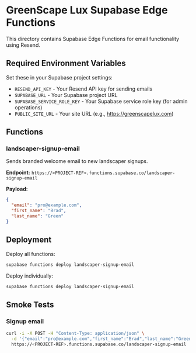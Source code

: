# GreenScape Lux Supabase Edge Functions

This directory contains Supabase Edge Functions for email functionality using Resend.

## Required Environment Variables

Set these in your Supabase project settings:

- `RESEND_API_KEY` - Your Resend API key for sending emails
- `SUPABASE_URL` - Your Supabase project URL
- `SUPABASE_SERVICE_ROLE_KEY` - Your Supabase service role key (for admin operations)
- `PUBLIC_SITE_URL` - Your site URL (e.g., https://greenscapelux.com)

## Functions

### landscaper-signup-email
Sends branded welcome email to new landscaper signups.

**Endpoint:** `https://<PROJECT-REF>.functions.supabase.co/landscaper-signup-email`

**Payload:**
```json
{
  "email": "pro@example.com",
  "first_name": "Brad", 
  "last_name": "Green"
}
```

## Deployment

Deploy all functions:
```bash
supabase functions deploy landscaper-signup-email
```

Deploy individually:
```bash
supabase functions deploy landscaper-signup-email
```

## Smoke Tests

### Signup email
```bash
curl -i -X POST -H "Content-Type: application/json" \
  -d '{"email":"pro@example.com","first_name":"Brad","last_name":"Green"}' \
  https://<PROJECT-REF>.functions.supabase.co/landscaper-signup-email
```

